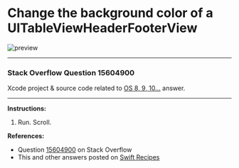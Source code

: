# Change the background color of a UITableViewHeaderFooterView

![preview](https://i.stack.imgur.com/G8QX1.png)

---

### Stack Overflow Question 15604900

Xcode project & source code related to [OS 8, 9, 10...](https://stackoverflow.com/questions/15604900/uitableviewheaderfooterview-unable-to-change-background-color/25588828#25588828) answer.

---

**Instructions:**

1. Run. Scroll.

**References:**

- Question [15604900](https://stackoverflow.com/questions/15604900) on Stack Overflow
- This and other answers posted on [Swift Recipes](http://swiftarchitect.com/recipes/)

